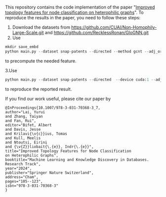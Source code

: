 This repository contains the code implementation of the paper "[Improved topology features for node classification on heterophilic graphs](https://rdcu.be/dSQVR)". To reproduce the results in the paper, you need to follow these steps:

1. Download the datasets from https://github.com/CUAI/Non-Homophily-Large-Scale.git and https://github.com/RecklessRonan/GloGNN.git
2. Use 

```python
mkdir save_embd
python main.py --dataset snap-patents --directed --method gcnt --adj_order 3 --tebd_type ours --tebd_dim 512 --treduc_save 
```
to precompute the needed feature.

3.Use 
```python
python main.py --dataset snap-patents --directed  --device cuda:1 --adj_order 1  --tebd_dim 512 --hidden_channels 32  --method gat_pc  --w1 4 --tdropout 0.5 --dropout 0.5 --input_dropout 0.5  --tebd_type ours --runs 1 --epochs 300 --display_step 25 --gat_heads 4
```
to reproduce the reported result.

If you find our work useful, please cite our paper by 
```
@InProceedings{10.1007/978-3-031-70368-3_7,
author="Lai, Yurui
and Zhang, Taiyan
and Fan, Rui",
editor="Bifet, Albert
and Davis, Jesse
and Krilavi{\v{c}}ius, Tomas
and Kull, Meelis
and Ntoutsi, Eirini
and {\v{Z}}liobait{\.{e}}, Indr{\.{e}}",
title="Improved Topology Features for Node Classification on Heterophilic Graphs",
booktitle="Machine Learning and Knowledge Discovery in Databases. Research Track",
year="2024",
publisher="Springer Nature Switzerland",
address="Cham",
pages="105--123",
isbn="978-3-031-70368-3"
}
```
